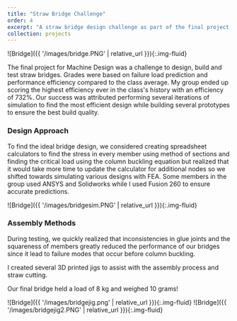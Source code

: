 ```yaml
---
title: "Straw Bridge Challenge"
order: 4
excerpt: "A straw bridge design challenge as part of the final project for the machine design course"
collection: projects
---
```


![Bridge]({{ '/images/bridge.PNG' | relative_url }}){:.img-fluid}

The final project for Machine Design was a challenge to design, build and test straw bridges. Grades were based on failure load prediction and performance efficiency compared to the class average. My group ended up scoring the highest efficiency ever in the class's history with an efficiency of 732%. Our success was attributed performing several iterations of simulation to find the most efficient design while building several prototypes to ensure the best build quality. 

### Design Approach
To find the ideal bridge design, we considered creating spreadsheet calculators to find the stress in every member using method of sections and finding the critical load using the column buckling equation but realized that it would take more time to update the calculator for additional nodes so we shifted towards simulating various designs with FEA. Some members in the group used ANSYS and Solidworks while I used Fusion 260 to ensure accurate predictions. 

![Bridge]({{ '/images/bridgesim.PNG' | relative_url }}){:.img-fluid}

### Assembly Methods
During testing, we quickly realized that inconsistencies in glue joints and the squareness of members greatly reduced the performance of our bridges since it lead to failure modes that occur before column buckling. 

I created several 3D printed jigs to assist with the assembly process and straw cutting.

Our final bridge held a load of 8 kg and weighed 10 grams!


![Bridge]({{ '/images/bridgejig.png' | relative_url }}){:.img-fluid}
![Bridge]({{ '/images/bridgejig2.PNG' | relative_url }}){:.img-fluid}
